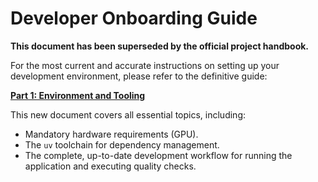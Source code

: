 # Developer Onboarding Guide

**This document has been superseded by the official project handbook.**

For the most current and accurate instructions on setting up your development environment, please refer to the definitive guide:

[**Part 1: Environment and Tooling**](../handbook/01_environment_and_tooling.md)

This new document covers all essential topics, including:

-   Mandatory hardware requirements (GPU).
-   The `uv` toolchain for dependency management.
-   The complete, up-to-date development workflow for running the application and executing quality checks.
